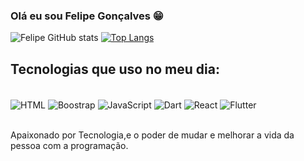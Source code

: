 ### Olá eu sou Felipe Gonçalves 😁
![Felipe GitHub stats](https://github-readme-stats.vercel.app/api?username=Felipe-GR98&show_icons=true&theme=dracula)
[![Top Langs](https://github-readme-stats.vercel.app/api/top-langs/?username=Felipe-GR98&layout=compact)](https://github.com/anuraghazra/github-readme-stats)


## Tecnologias que uso no meu dia:
<div style="display: inline_block"></br>
<img align="center" alt="HTML" src="https://img.shields.io/badge/HTML5-E34F26?style=for-the-badge&logo=html5&logoColor=white"/>
<img align="center" alt="Boostrap" src="https://img.shields.io/badge/Bootstrap-563D7C?style=for-the-badge&logo=bootstrap&logoColor=white"/>
<img align="center" alt="JavaScript" src="https://img.shields.io/badge/JavaScript-F7DF1E?style=for-the-badge&logo=javascript&logoColor=black"/>
<img align="center" alt="Dart" src="https://img.shields.io/badge/Dart-0175C2?style=for-the-badge&logo=dart&logoColor=white"/>
<img align="center" alt="React" src="https://img.shields.io/badge/React-20232A?style=for-the-badge&logo=react&logoColor=61DAFB"/>
<img align="center" alt="Flutter" src="https://img.shields.io/badge/Flutter-02569B?style=for-the-badge&logo=flutter&logoColor=white"/>
</div></br>

Apaixonado por Tecnologia,e o poder de  mudar e  melhorar a vida da pessoa com a programação.
